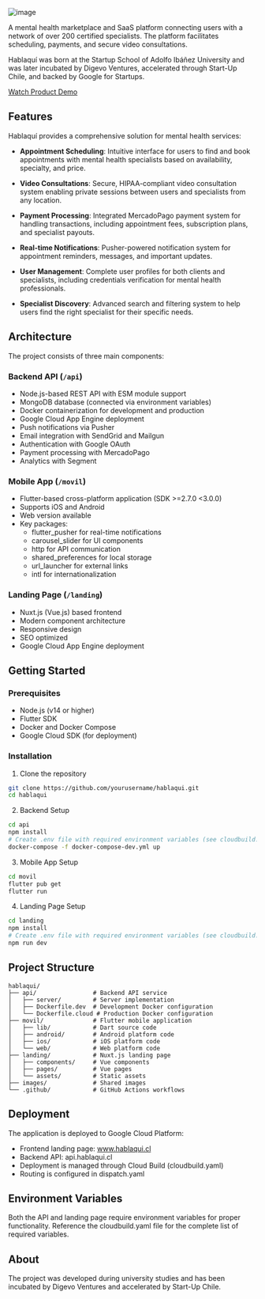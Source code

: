 ![image](https://github.com/user-attachments/assets/aa68a627-647a-4ec2-b814-58ddb9c0f82b)

A mental health marketplace and SaaS platform connecting users with a network of over 200 certified specialists. The platform facilitates scheduling, payments, and secure video consultations.

Hablaquí was born at the Startup School of Adolfo Ibáñez University and was later incubated by Digevo Ventures, accelerated through Start-Up Chile, and backed by Google for Startups.

[Watch Product Demo](https://www.youtube.com/watch?v=3OhoPxWkAcM)

## Features
Hablaquí provides a comprehensive solution for mental health services:

- **Appointment Scheduling**: Intuitive interface for users to find and book appointments with mental health specialists based on availability, specialty, and price.

- **Video Consultations**: Secure, HIPAA-compliant video consultation system enabling private sessions between users and specialists from any location.

- **Payment Processing**: Integrated MercadoPago payment system for handling transactions, including appointment fees, subscription plans, and specialist payouts.

- **Real-time Notifications**: Pusher-powered notification system for appointment reminders, messages, and important updates.

- **User Management**: Complete user profiles for both clients and specialists, including credentials verification for mental health professionals.

- **Specialist Discovery**: Advanced search and filtering system to help users find the right specialist for their specific needs.


## Architecture
The project consists of three main components:

### Backend API (`/api`)
- Node.js-based REST API with ESM module support
- MongoDB database (connected via environment variables)
- Docker containerization for development and production
- Google Cloud App Engine deployment
- Push notifications via Pusher
- Email integration with SendGrid and Mailgun
- Authentication with Google OAuth
- Payment processing with MercadoPago
- Analytics with Segment

### Mobile App (`/movil`)
- Flutter-based cross-platform application (SDK >=2.7.0 <3.0.0)
- Supports iOS and Android
- Web version available
- Key packages:
  - flutter_pusher for real-time notifications
  - carousel_slider for UI components
  - http for API communication
  - shared_preferences for local storage
  - url_launcher for external links
  - intl for internationalization

### Landing Page (`/landing`)
- Nuxt.js (Vue.js) based frontend
- Modern component architecture
- Responsive design
- SEO optimized
- Google Cloud App Engine deployment

## Getting Started

### Prerequisites
- Node.js (v14 or higher)
- Flutter SDK
- Docker and Docker Compose
- Google Cloud SDK (for deployment)

### Installation

1. Clone the repository
```bash
git clone https://github.com/yourusername/hablaqui.git
cd hablaqui
```

2. Backend Setup
```bash
cd api
npm install
# Create .env file with required environment variables (see cloudbuild.yaml for reference)
docker-compose -f docker-compose-dev.yml up
```

3. Mobile App Setup
```bash
cd movil
flutter pub get
flutter run
```

4. Landing Page Setup
```bash
cd landing
npm install
# Create .env file with required environment variables (see cloudbuild.yaml for reference)
npm run dev
```

## Project Structure
```
hablaqui/
├── api/                # Backend API service
│   ├── server/         # Server implementation
│   ├── Dockerfile.dev  # Development Docker configuration
│   └── Dockerfile.cloud # Production Docker configuration
├── movil/              # Flutter mobile application
│   ├── lib/            # Dart source code
│   ├── android/        # Android platform code
│   ├── ios/            # iOS platform code
│   └── web/            # Web platform code
├── landing/            # Nuxt.js landing page
│   ├── components/     # Vue components
│   ├── pages/          # Vue pages
│   └── assets/         # Static assets
├── images/             # Shared images
└── .github/            # GitHub Actions workflows
```

## Deployment
The application is deployed to Google Cloud Platform:
- Frontend landing page: www.hablaqui.cl
- Backend API: api.hablaqui.cl
- Deployment is managed through Cloud Build (cloudbuild.yaml)
- Routing is configured in dispatch.yaml

## Environment Variables
Both the API and landing page require environment variables for proper functionality. Reference the cloudbuild.yaml file for the complete list of required variables.

## About
The project was developed during university studies and has been incubated by Digevo Ventures and accelerated by Start-Up Chile.